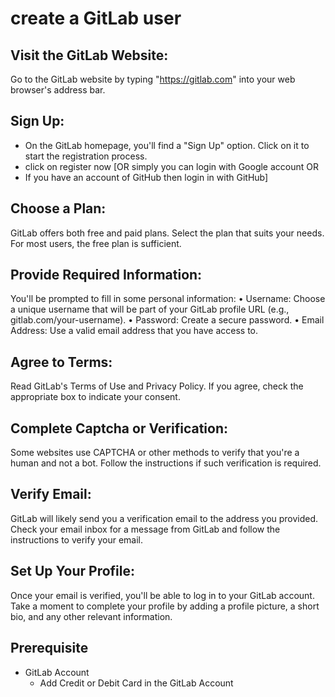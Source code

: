 # create a GitLab user
## Visit the GitLab Website: 
Go to the GitLab website by typing "https://gitlab.com" into your web browser's address bar.
## Sign Up: 
- On the GitLab homepage, you'll find a "Sign Up" option. Click on it to start the registration process. 
- click on register now [OR simply you can login with Google account OR 
- If you have an account of GitHub then login in with GitHub]
##	Choose a Plan:
GitLab offers both free and paid plans. Select the plan that suits your needs. For most users, the free plan is sufficient.
##	Provide Required Information:
You'll be prompted to fill in some personal information:
•	Username: Choose a unique username that will be part of your GitLab profile URL (e.g., gitlab.com/your-username).
•	Password: Create a secure password.
•	Email Address: Use a valid email address that you have access to.
##	Agree to Terms:
Read GitLab's Terms of Use and Privacy Policy. If you agree, check the appropriate box to indicate your consent.
## Complete Captcha or Verification: 
Some websites use CAPTCHA or other methods to verify that you're a human and not a bot. Follow the instructions if such verification is required.
##	Verify Email: 
GitLab will likely send you a verification email to the address you provided. Check your email inbox for a message from GitLab and follow the instructions to verify your email.
## Set Up Your Profile: 
Once your email is verified, you'll be able to log in to your GitLab account. Take a moment to complete your profile by adding a profile picture, a short bio, and any other relevant information.

## Prerequisite   
- GitLab Account
  - Add Credit or Debit Card in the GitLab Account


